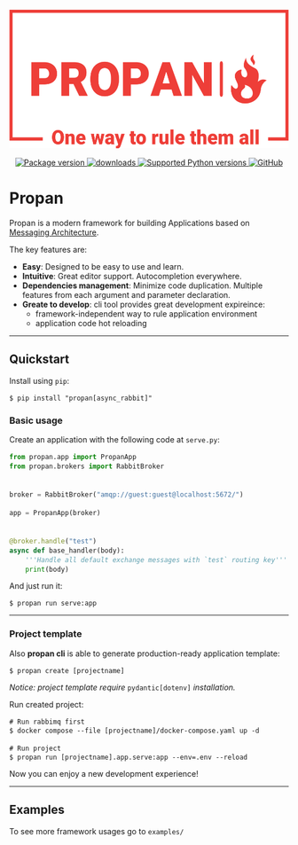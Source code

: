 <p align="center">
    <img src="./docs/files/logo-no-background.png" alt="Propan logo" style="height: 250px; width: 600px;"/>
</p>

<p align="center">
    <a href="https://pypi.org/project/propan" target="_blank">
        <img src="https://img.shields.io/pypi/v/propan?label=pypi%20package" alt="Package version">
    </a>
    <a href="https://pepy.tech/project/propan" target="_blank">
        <img src="https://static.pepy.tech/personalized-badge/propan?period=total&units=international_system&left_color=grey&right_color=blue&left_text=Downloads" alt="downloads"/>
    </a>
    <a href="https://pypi.org/project/propan" target="_blank">
        <img src="https://img.shields.io/pypi/pyversions/propan.svg" alt="Supported Python versions">
    </a>
    <a href="https://github.com/Lancetnik/Propan/blob/main/LICENSE" target="_blank">
        <img alt="GitHub" src="https://img.shields.io/github/license/Lancetnik/Propan?color=%23007ec6">
    </a>
</p>

# Propan

Propan is a modern framework for building Applications based on <a href="https://microservices.io/patterns/communication-style/messaging.html" target="_blank">Messaging Architecture</a>.

The key features are:

* **Easy**: Designed to be easy to use and learn.
* **Intuitive**: Great editor support. Autocompletion everywhere.
* **Dependencies management**: Minimize code duplication. Multiple features from each argument and parameter declaration.
* **Greate to develop**: cli tool provides great development expireince:
    * framework-independent way to rule application environment
    * application code hot reloading

---

## Quickstart

Install using `pip`:

```shell
$ pip install "propan[async_rabbit]"
```

### Basic usage

Create an application with the following code at `serve.py`:

```python
from propan.app import PropanApp
from propan.brokers import RabbitBroker


broker = RabbitBroker("amqp://guest:guest@localhost:5672/")

app = PropanApp(broker)


@broker.handle("test")
async def base_handler(body):
    '''Handle all default exchange messages with `test` routing key'''
    print(body)
```

And just run it:

```shell
$ propan run serve:app
```

---

### Project template

Also **propan cli** is able to generate production-ready application template:

```shell
$ propan create [projectname]
```

*Notice: project template require* `pydantic[dotenv]` *installation.*

Run created project:

```shell
# Run rabbimq first
$ docker compose --file [projectname]/docker-compose.yaml up -d

# Run project
$ propan run [projectname].app.serve:app --env=.env --reload
```

Now you can enjoy a new development experience!

---

## Examples

To see more framework usages go to `examples/`

